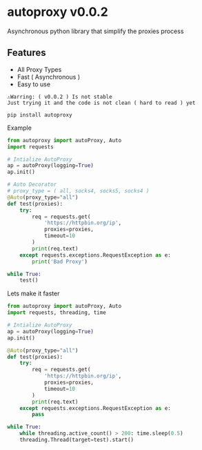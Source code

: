# autoproxy v0.0.2
Asynchronous python library that simplify the proxies process

## Features
- All Proxy Types
- Fast ( Asynchronous )
- Easy to use

```
⚠️Warring: ( v0.0.2 ) Is not stable 
Just trying it and the code is not clean ( hard to read ) yet 

pip install autoproxy
```

Example
```python
from autoproxy import autoProxy, Auto
import requests

# Intialize AutoProxy
ap = autoProxy(logging=True)
ap.init()

# Auto Decorator
# proxy_type = ( all, socks4, socks5, socks4 )
@Auto(proxy_type="all")
def test(proxies):
    try:
        req = requests.get(
            'https://httpbin.org/ip', 
            proxies=proxies, 
            timeout=10
        )
        print(req.text)
    except requests.exceptions.RequestException as e:
        print('Bad Proxy')

while True:
    test()
```

Lets make it faster 
```python
from autoproxy import autoProxy, Auto
import requests, threading, time

# Intialize AutoProxy
ap = autoProxy(logging=True)
ap.init()

@Auto(proxy_type="all")
def test(proxies):
    try:
        req = requests.get(
            'https://httpbin.org/ip', 
            proxies=proxies, 
            timeout=10
        )
        print(req.text)
    except requests.exceptions.RequestException as e:
        pass

while True:
    while threading.active_count() > 200: time.sleep(0.5)
    threading.Thread(target=test).start()
```
